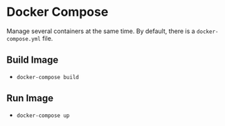 # Docker Compose
Manage several containers at the same time. By default, there is a `docker-compose.yml` file. 

## Build Image
- `docker-compose build`

## Run Image
- `docker-compose up`